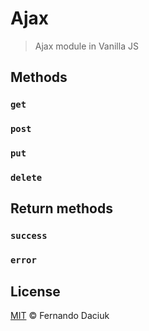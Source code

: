 # Ajax
> Ajax module in Vanilla JS

## Methods

### `get`

### `post`

### `put`

### `delete`

## Return methods

### `success`

### `error`

## License

[MIT](https://github.com/fdaciuk/ajax/blob/master/LICENSE.md) © Fernando Daciuk